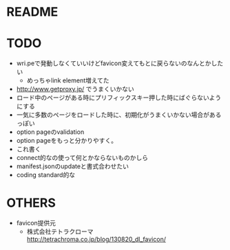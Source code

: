 # README

# TODO
* wri.peで発動しなくていいけどfavicon変えてもとに戻らないのなんとかしたい
    * めっちゃlink element増えてた
* http://www.getproxy.jp/ でうまくいかない
* ロード中のページがある時にプリフィックスキー押した時にばぐらないようにする
* 一気に多数のページをロードした時に、初期化がうまくいかない場合があるっぽい
* option pageのvalidation
* option pageをもっと分かりやすく。
* これ書く
* connect的なの使って何とかならないものかしら
* manifest.jsonのupdateと書式合わせたい
* coding standard的な

# OTHERS
* favicon提供元
    * 株式会社テトラクローマ http://tetrachroma.co.jp/blog/130820_dl_favicon/
